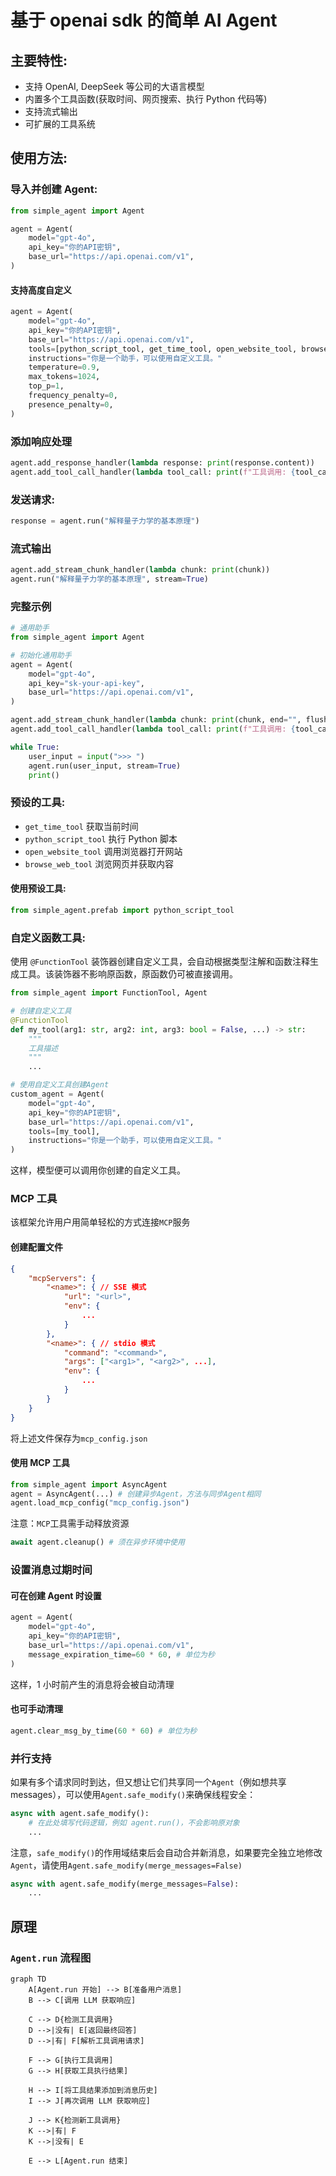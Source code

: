 # 基于 openai sdk 的简单 AI Agent

## 主要特性:

- 支持 OpenAI, DeepSeek 等公司的大语言模型
- 内置多个工具函数(获取时间、网页搜索、执行 Python 代码等)
- 支持流式输出
- 可扩展的工具系统

## 使用方法:

### 导入并创建 Agent:

```python
from simple_agent import Agent

agent = Agent(
    model="gpt-4o",
    api_key="你的API密钥",
    base_url="https://api.openai.com/v1",
)
```

#### 支持高度自定义

```python
agent = Agent(
    model="gpt-4o",
    api_key="你的API密钥",
    base_url="https://api.openai.com/v1",
    tools=[python_script_tool, get_time_tool, open_website_tool, browse_web_tool],
    instructions="你是一个助手，可以使用自定义工具。"
    temperature=0.9,
    max_tokens=1024,
    top_p=1,
    frequency_penalty=0,
    presence_penalty=0,
)
```

### 添加响应处理

```python
agent.add_response_handler(lambda response: print(response.content))
agent.add_tool_call_handler(lambda tool_call: print(f"工具调用: {tool_call.function.name}"))
```

### 发送请求:

```python
response = agent.run("解释量子力学的基本原理")
```

### 流式输出

```python
agent.add_stream_chunk_handler(lambda chunk: print(chunk))
agent.run("解释量子力学的基本原理", stream=True)
```

### 完整示例

```python
# 通用助手
from simple_agent import Agent

# 初始化通用助手
agent = Agent(
    model="gpt-4o",
    api_key="sk-your-api-key",
    base_url="https://api.openai.com/v1",
)

agent.add_stream_chunk_handler(lambda chunk: print(chunk, end="", flush=True))
agent.add_tool_call_handler(lambda tool_call: print(f"工具调用: {tool_call["function"]["name"]}"))

while True:
    user_input = input(">>> ")
    agent.run(user_input, stream=True)
    print()
```

### 预设的工具:

- `get_time_tool` 获取当前时间
- `python_script_tool` 执行 Python 脚本
- `open_website_tool` 调用浏览器打开网站
- `browse_web_tool` 浏览网页并获取内容

#### 使用预设工具:

```python
from simple_agent.prefab import python_script_tool
```

### 自定义函数工具:

使用 `@FunctionTool` 装饰器创建自定义工具，会自动根据类型注解和函数注释生成工具。该装饰器不影响原函数，原函数仍可被直接调用。

```python
from simple_agent import FunctionTool, Agent

# 创建自定义工具
@FunctionTool
def my_tool(arg1: str, arg2: int, arg3: bool = False, ...) -> str:
    """
    工具描述
    """
    ...

# 使用自定义工具创建Agent
custom_agent = Agent(
    model="gpt-4o",
    api_key="你的API密钥",
    base_url="https://api.openai.com/v1",
    tools=[my_tool],
    instructions="你是一个助手，可以使用自定义工具。"
)
```

这样，模型便可以调用你创建的自定义工具。

### MCP 工具

该框架允许用户用简单轻松的方式连接`MCP`服务

#### 创建配置文件

```json
{
    "mcpServers": {
        "<name>": { // SSE 模式
            "url": "<url>",
            "env": {
                ...
            }
        },
        "<name>": { // stdio 模式
            "command": "<command>",
            "args": ["<arg1>", "<arg2>", ...],
            "env": {
                ...
            }
        }
    }
}
```

将上述文件保存为`mcp_config.json`

#### 使用 MCP 工具

```python
from simple_agent import AsyncAgent
agent = AsyncAgent(...) # 创建异步Agent，方法与同步Agent相同
agent.load_mcp_config("mcp_config.json")
```

注意：`MCP`工具需手动释放资源

```python
await agent.cleanup() # 须在异步环境中使用
```

### 设置消息过期时间

#### 可在创建 Agent 时设置

```python
agent = Agent(
    model="gpt-4o",
    api_key="你的API密钥",
    base_url="https://api.openai.com/v1",
    message_expiration_time=60 * 60, # 单位为秒
)
```

这样，1 小时前产生的消息将会被自动清理

#### 也可手动清理

```python
agent.clear_msg_by_time(60 * 60) # 单位为秒
```

### 并行支持

如果有多个请求同时到达，但又想让它们共享同一个`Agent`（例如想共享 messages），可以使用`Agent.safe_modify()`来确保线程安全：

```python
async with agent.safe_modify():
    # 在此处填写代码逻辑，例如 agent.run()，不会影响原对象
    ...
```

注意，`safe_modify()`的作用域结束后会自动合并新消息，如果要完全独立地修改`Agent`，请使用`Agent.safe_modify(merge_messages=False)`

```python
async with agent.safe_modify(merge_messages=False):
    ...
```

## 原理

### `Agent.run` 流程图

```mermaid
graph TD
    A[Agent.run 开始] --> B[准备用户消息]
    B --> C[调用 LLM 获取响应]

    C --> D{检测工具调用}
    D -->|没有| E[返回最终回答]
    D -->|有| F[解析工具调用请求]

    F --> G[执行工具调用]
    G --> H[获取工具执行结果]

    H --> I[将工具结果添加到消息历史]
    I --> J[再次调用 LLM 获取响应]

    J --> K{检测新工具调用}
    K -->|有| F
    K -->|没有| E

    E --> L[Agent.run 结束]
```
